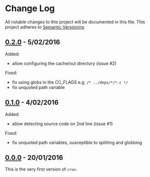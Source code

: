 
# Change Log

All notable changes to this project will be documented in this file.
This project adheres to [Semantic Versioning](http://semver.org/).


## [0.2.0][0.2.0] - 5/02/2016

Added:

* allow configuring the cache/out directory (issue #2)

Fixed:

* fix using globs in the CC_FLAGS e.g. `/* ../deps/*/*.c */`
* fix unquoted path variable


## [0.1.0][0.1.0] - 4/02/2016

Added:

* allow detecting source code on 2nd line (issue #1)

Fixed:

* fix unquoted path variables, susceptible to splitting and globbing


## [0.0.0][0.0.0] - 20/01/2016

This is the very first version of `crun`.


<!-- Release links are placed here for easier updating -->
[0.0.0]:https://raw.githubusercontent.com/GochoMugo/crun/43d7201f07cabfb01fe68ba5ba68b5156db78c27/crun.sh
[0.1.0]:https://raw.githubusercontent.com/GochoMugo/crun/411cecc2423344226863fd84d1241b0eebe1ae24/crun.sh
[0.2.0]:https://raw.githubusercontent.com/GochoMugo/crun/4aacc7b2be57f1a467d2abc72f97d7b4ebfcd2a4/crun.sh
